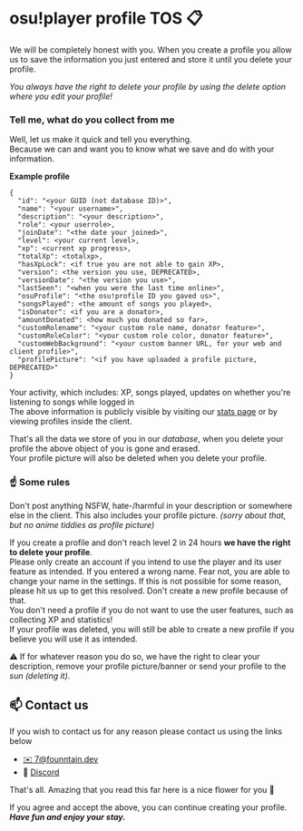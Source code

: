 # osu!player profile TOS 📋
We will be completely honest with you. When you create a profile you allow us to save the information you just entered and store it until you delete your profile.

*You always have the right to delete your profile by using the delete option where you edit your profile!*

### Tell me, what do you collect from me 
Well, let us make it quick and tell you everything.  
Because we can and want you to know what we save and do with your information.

**Example profile**
```
{
  "id": "<your GUID (not database ID)>",
  "name": "<your username>",
  "description": "<your description>",
  "role": <your userrole>,
  "joinDate": "<the date your joined>",
  "level": <your current level>,
  "xp": <current xp progress>,
  "totalXp": <totalxp>,
  "hasXpLock": <if true you are not able to gain XP>,
  "version": <the version you use, DEPRECATED>,
  "versionDate": "<the version you use>",
  "lastSeen": "<when you were the last time online>",
  "osuProfile": "<the osu!profile ID you gaved us>",
  "songsPlayed": <the amount of songs you played>,
  "isDonator": <if you are a donator>,
  "amountDonated": <how much you donated so far>,
  "customRolename": "<your custom role name, donator feature>",
  "customRoleColor": "<your custom role color, donator feature>",
  "customWebBackground": "<your custom banner URL, for your web and client profile>",
  "profilePicture": "<if you have uploaded a profile picture, DEPRECATED>"
}
```
Your activity, which includes: XP, songs played, updates on whether you're listening to songs while logged in  
The above information is publicly visible by visiting our [stats page](https://stats.founntain.dev) or by viewing profiles inside the client.

That's all the data we store of you in our *database*, when you delete your profile the above object of you is gone and erased.  
Your profile picture will also be deleted when you delete your profile.

### ☝️ Some rules
Don't post anything NSFW, hate-/harmful in your description or somewhere else in the client. This also includes your profile picture. *(sorry about that, but no anime tiddies as profile picture)*  

If you create a profile and don't reach level 2 in 24 hours **we have the right to delete your profile**.  
Please only create an account if you intend to use the player and its user feature as intended. If you entered a wrong name. Fear not, you are able to change your name in the settings. If this is not possible for some reason, please hit us up to get this resolved. Don't create a new profile because of that.  
You don't need a profile if you do not want to use the user features, such as collecting XP and statistics!  
If your profile was deleted, you will still be able to create a new profile if you believe you will use it as intended.  

⚠️ If for whatever reason you do so, we have the right to clear your description, remove your profile picture/banner or send your profile to the *sun (deleting it)*.

## 📫 Contact us
If you wish to contact us for any reason please contact us using the links below
- [✉️ 7@founntain.dev](mailto:7@founntain.dev)
- 📣 [Discord](https://discord.gg/RJQSc5B)

That's all. Amazing that you read this far here is a nice flower for you 🌺

If you agree and accept the above, you can continue creating your profile.  
***Have fun and enjoy your stay.***
